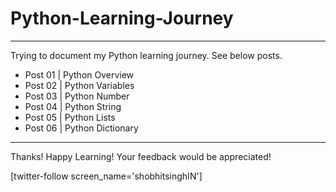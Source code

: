 # Python-Learning-Journey
---

Trying to document my Python learning journey. See below posts.

+ Post 01 | Python Overview
+ Post 02 | Python Variables
+ Post 03 | Python Number
+ Post 04 | Python String
+ Post 05 | Python Lists
+ Post 06 | Python Dictionary

---
Thanks!
Happy Learning! Your feedback would be appreciated!

[twitter-follow screen_name='shobhitsinghIN']
